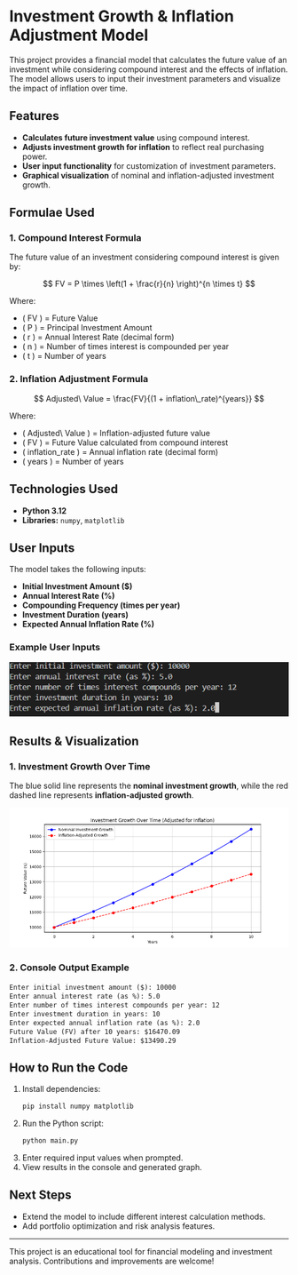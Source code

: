 # Investment Growth & Inflation Adjustment Model

This project provides a financial model that calculates the future value of an investment while considering compound interest and the effects of inflation. The model allows users to input their investment parameters and visualize the impact of inflation over time.

## Features

- **Calculates future investment value** using compound interest.
- **Adjusts investment growth for inflation** to reflect real purchasing power.
- **User input functionality** for customization of investment parameters.
- **Graphical visualization** of nominal and inflation-adjusted investment growth.

## Formulae Used

### 1. Compound Interest Formula

The future value of an investment considering compound interest is given by:

$$
FV = P \times \left(1 + \frac{r}{n} \right)^{n \times t}
$$

Where:

- \( FV \) = Future Value
- \( P \) = Principal Investment Amount
- \( r \) = Annual Interest Rate (decimal form)
- \( n \) = Number of times interest is compounded per year
- \( t \) = Number of years

### 2. Inflation Adjustment Formula

$$
Adjusted\ Value = \frac{FV}{(1 + inflation\_rate)^{years}}
$$

Where:

- \( Adjusted\ Value \) = Inflation-adjusted future value
- \( FV \) = Future Value calculated from compound interest
- \( inflation_rate \) = Annual inflation rate (decimal form)
- \( years \) = Number of years

## Technologies Used

- **Python 3.12**
- **Libraries:** `numpy`, `matplotlib`

## User Inputs

The model takes the following inputs:

- **Initial Investment Amount ($)**
- **Annual Interest Rate (%)**
- **Compounding Frequency (times per year)**
- **Investment Duration (years)**
- **Expected Annual Inflation Rate (%)**

### Example User Inputs

![User Input Example](images/user_input.png)

## Results & Visualization

### 1. Investment Growth Over Time

The blue solid line represents the **nominal investment growth**, while the red dashed line represents **inflation-adjusted growth**.

![Investment Growth Graph](images/adjusted_for_inflation.png)

### 2. Console Output Example

```
Enter initial investment amount ($): 10000
Enter annual interest rate (as %): 5.0
Enter number of times interest compounds per year: 12
Enter investment duration in years: 10
Enter expected annual inflation rate (as %): 2.0
Future Value (FV) after 10 years: $16470.09
Inflation-Adjusted Future Value: $13490.29
```

## How to Run the Code

1. Install dependencies:
   ```bash
   pip install numpy matplotlib
   ```
2. Run the Python script:
   ```bash
   python main.py
   ```
3. Enter required input values when prompted.
4. View results in the console and generated graph.

## Next Steps

- Extend the model to include different interest calculation methods.
- Add portfolio optimization and risk analysis features.

---

This project is an educational tool for financial modeling and investment analysis. Contributions and improvements are welcome!
